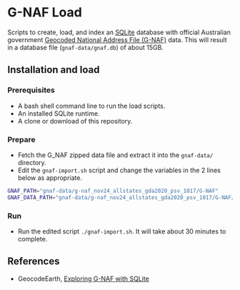 # G-NAF Load

Scripts to create, load, and index an [SQLite](https://www.sqlite.org/) database with official Australian government [Geocoded National Address File (G-NAF)](https://data.gov.au/dataset/geocoded-national-address-file-g-naf) data. This will result in a database file (`gnaf-data/gnaf.db`) of about 15GB.

## Installation and load

### Prerequisites

* A bash shell command line to run the load scripts.
* An installed SQLite runtime.
* A clone or download of this repository.

### Prepare

* Fetch the G_NAF zipped data file and extract it into the `gnaf-data/` directory.
* Edit the `gnaf-import.sh` script and change the variables in the 2 lines below as appropriate.

```sh
GNAF_PATH="gnaf-data/g-naf_nov24_allstates_gda2020_psv_1017/G-NAF"
GNAF_DATA_PATH="gnaf-data/g-naf_nov24_allstates_gda2020_psv_1017/G-NAF/G-NAF NOVEMBER 2024"
```

### Run

* Run the edited script `./gnaf-import.sh`. It will take about 30 minutes to complete.

## References

* GeocodeEarth, [Exploring G-NAF with SQLite](https://geocode.earth/blog/2021/exploring-gnaf-with-sqlite/)
